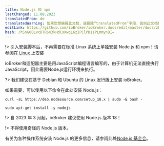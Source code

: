 ```yaml
---
title: Node.js 和 npm
lastChanged: 11.08.2023
translatedFrom: de
translatedWarning: 如果您想编辑此文档，请删除“translatedFrom”字段，否则此文档将再次自动翻译
editLink: https://github.com/ioBroker/ioBroker.docs/edit/master/docs/zh-cn/install/nodejs.md
hash: /hSnG0OLvcDTR6X3kHdCsXwqL6zIPClPDIsPLmmynDI=
---
```

!> 引入安装脚本后，不再需要在标准 Linux 系统上单独安装 Node.js 和 npm！请参阅[在 Linux 上安装](https://www.iobroker.net/#de/documentation/install/linux.md)

ioBroker和适配器主要是用JavaScript编程语言编写的，由于计算机无法直接执行JavaScript，因此需要Node.js运行环境来执行。

?> 我们建议在基于 Debian 和 Ubuntu 的 Linux 发行版上安装 ioBroker。

如果需要，可以使用以下命令在此处安装 Node.js：

```curl -sL https://deb.nodesource.com/setup_18.x | sudo -E bash -```

```sudo apt-get install -y nodejs```

!> 自 2023 年 3 月起，ioBroker 建议使用 Node.js 版本 18！

!> 不得使用奇怪的 Node.js 版本。

有关为各种操作系统安装 Node.js 的更多信息，请参阅此处[Node.js 基金会](https://nodejs.org/en/download/package-manager/)。